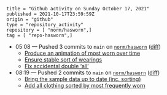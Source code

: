 ```
title = "Github activity on Sunday October 17, 2021"
published = 2021-10-17T23:59:59Z
origin = "github"
type = "repository_activity"
repository = [ "norm/hasworn",]
tag = [ "repo-hasworn",]
```

* 05:08 — Pushed 3 commits to `main` on [`norm/hasworn`](https://github.com/norm/hasworn) ([diff](https://github.com/norm/hasworn/compare/453f26f8e2add0101455c237572589d66f5da38a..d9c04c6eadd3b89a74ae68a35abdf2357e3bfdf4))
  * [Produce an animation of most worn over time](https://github.com/norm/hasworn/commit/40d286a9a1afc39d692416db814c604fe1b329ea)
  * [Ensure stable sort of wearings](https://github.com/norm/hasworn/commit/421f185e4911fad9250fa10be0ba7f18552375b5)
  * [Fix accidental double ‘all’](https://github.com/norm/hasworn/commit/d9c04c6eadd3b89a74ae68a35abdf2357e3bfdf4)
* 08:19 — Pushed 2 commits to `main` on [`norm/hasworn`](https://github.com/norm/hasworn) ([diff](https://github.com/norm/hasworn/compare/d9c04c6eadd3b89a74ae68a35abdf2357e3bfdf4..7b3a1f6aec535fa39458d93b9361cfc4fac3565a))
  * [Bring the sample data up to date (inc. sorting)](https://github.com/norm/hasworn/commit/493b40cca9ff9ed4d794022e2fad35f1c891abb9)
  * [Add all clothing sorted by most frequently worn](https://github.com/norm/hasworn/commit/7b3a1f6aec535fa39458d93b9361cfc4fac3565a)
